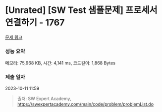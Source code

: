 # [Unrated] [SW Test 샘플문제] 프로세서 연결하기 - 1767 

[문제 링크](https://swexpertacademy.com/main/code/problem/problemDetail.do?contestProbId=AV4suNtaXFEDFAUf) 

### 성능 요약

메모리: 75,968 KB, 시간: 4,141 ms, 코드길이: 1,868 Bytes

### 제출 일자

2023-10-11 11:59



> 출처: SW Expert Academy, https://swexpertacademy.com/main/code/problem/problemList.do